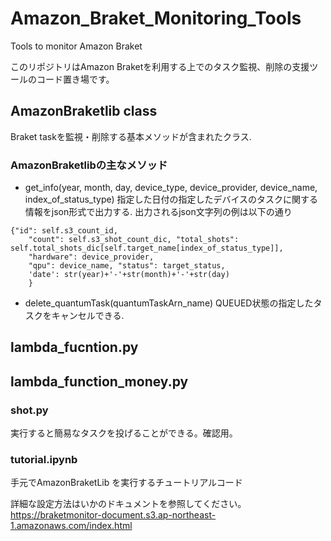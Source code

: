 # Amazon_Braket_Monitoring_Tools
Tools to monitor Amazon Braket

このリポジトリはAmazon Braketを利用する上でのタスク監視、削除の支援ツールのコード置き場です。

## AmazonBraketlib class
Braket taskを監視・削除する基本メソッドが含まれたクラス.

### AmazonBraketlibの主なメソッド
- get_info(year, month, day, device_type, device_provider, device_name, index_of_status_type)
指定した日付の指定したデバイスのタスクに関する情報をjson形式で出力する.
出力されるjson文字列の例は以下の通り
```
{"id": self.s3_count_id,
    "count": self.s3_shot_count_dic, "total_shots": self.total_shots_dic[self.target_name[index_of_status_type]],
    "hardware": device_provider,
    "qpu": device_name, "status": target_status,
    'date': str(year)+'-'+str(month)+'-'+str(day)
    }
```

- delete_quantumTask(quantumTaskArn_name)
QUEUED状態の指定したタスクをキャンセルできる.
## lambda_fucntion.py

## lambda_function_money.py
### shot.py
実行すると簡易なタスクを投げることができる。確認用。

### tutorial.ipynb
手元でAmazonBraketLib を実行するチュートリアルコード

詳細な設定方法はいかのドキュメントを参照してください。
https://braketmonitor-document.s3.ap-northeast-1.amazonaws.com/index.html
